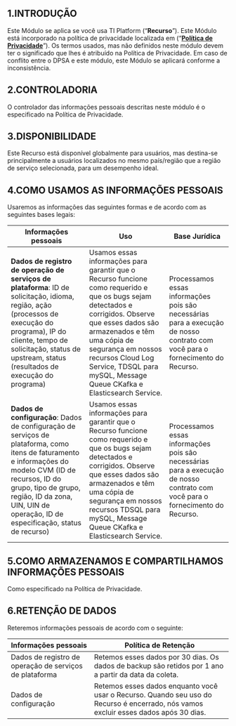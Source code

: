 ## 1.INTRODUÇÃO
Este Módulo se aplica se você usa TI Platform (“**Recurso**”). Este Módulo está incorporado na política de privacidade localizada em  (“**[Política de Privacidade](https://intl.cloud.tencent.com/document/product/301/17345)**”). Os termos usados, mas não definidos neste módulo devem ter o significado que lhes é atribuído na Política de Privacidade. Em caso de conflito entre o DPSA e este módulo, este Módulo se aplicará conforme a inconsistência.

## 2.CONTROLADORIA
O controlador das informações pessoais descritas neste módulo é o especificado na Política de Privacidade.

## 3.DISPONIBILIDADE
Este Recurso está disponível globalmente para usuários, mas destina-se principalmente a usuários localizados no mesmo país/região que a região de serviço selecionada, para um desempenho ideal.

## 4.COMO USAMOS AS INFORMAÇÕES PESSOAIS
 Usaremos as informações das seguintes formas e de acordo com as seguintes bases legais:

<table>
<thead>
<tr>
<th><b>Informações pessoais</b></th>
<th><b>Uso</b></th>
<th><b>Base Jurídica</b></th>
</tr>
</thead>
<tbody>
<tr>
<td><b>Dados de registro de operação de serviços de plataforma</b>: ID de solicitação, idioma, região, ação (processos de execução do programa), IP do cliente, tempo de solicitação, status de upstream, status (resultados de execução do programa)</td>
<td>Usamos essas informações para garantir que o Recurso funcione como requerido e que os bugs sejam detectados e corrigidos.
Observe que esses dados são armazenados e têm uma cópia de segurança em nossos recursos Cloud Log Service, TDSQL para mySQL, Message Queue CKafka e Elasticsearch Service.  
</td>
<td>Processamos essas informações pois são necessárias para a execução de nosso contrato com você para o fornecimento do Recurso.</td>
</tr>
<tr>
<td><b>Dados de configuração</b>: Dados de configuração de serviços de plataforma, como itens de faturamento e informações do modelo CVM (ID de recursos, ID do grupo, tipo de grupo, região, ID da zona, UIN, UIN de operação, ID de especificação, status de recurso)</td>
<td>Usamos essas informações para garantir que o Recurso funcione como requerido e que os bugs sejam detectados e corrigidos.
Observe que esses dados são armazenados e têm uma cópia de segurança em nossos recursos TDSQL para mySQL, Message Queue CKafka e Elasticsearch Service. 
</td>
<td>Processamos essas informações pois são necessárias para a execução de nosso contrato com você para o fornecimento do Recurso.</td>
</tr>
</tbody></table>

## 5.COMO ARMAZENAMOS E COMPARTILHAMOS INFORMAÇÕES PESSOAIS
Como especificado na Política de Privacidade.

## 6.RETENÇÃO DE DADOS

Reteremos informações pessoais de acordo com o seguinte:

<table>
<thead>
<tr>
<th><b>Informações pessoais</b></th>
<th><b>Política de Retenção</b></th>
</tr>
</thead>
<tbody>
<tr>
<td>Dados de registro de operação de serviços de plataforma</td>
<td>Retemos esses dados por 30 dias.
Os dados de backup são retidos por 1 ano a partir da data da coleta.
</td>
</tr>
<tr>
<td>Dados de configuração</td>
<td>Retemos esses dados enquanto você usar o Recurso. Quando seu uso do Recurso é encerrado, nós vamos excluir esses dados após 30 dias.</td>
</tr>
</tbody></table>


